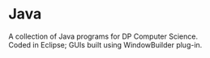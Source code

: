 # Java  
A collection of Java programs for DP Computer Science.  
Coded in Eclipse; GUIs built using WindowBuilder plug-in.  

